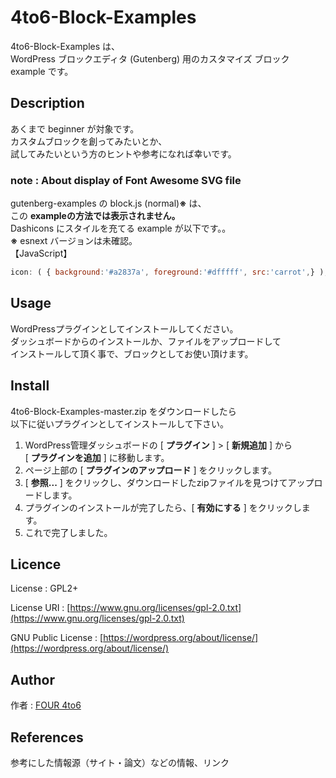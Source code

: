 4to6-Block-Examples
===
4to6-Block-Examples は、  
WordPress ブロックエディタ (Gutenberg) 用のカスタマイズ ブロック example です。

## Description
あくまで beginner が対象です。  
カスタムブロックを創ってみたいとか、  
試してみたいという方のヒントや参考になれば幸いです。  

### note : About display of Font Awesome SVG file 
gutenberg-examples の block.js (normal)**※** は、  
この **exampleの方法では表示されません。**    
Dashicons にスタイルを充てる example が以下です。。  
**※** esnext バージョンは未確認。  
【JavaScript】
```javascript
icon: ( { background:'#a2837a', foreground:'#dfffff', src:'carrot',} ),   // For gutenberg-examples  
```
## Usage
WordPressプラグインとしてインストールしてください。  
ダッシュボードからのインストールか、ファイルをアップロードして  
インストールして頂く事で、ブロックとしてお使い頂けます。

## Install
4to6-Block-Examples-master.zip をダウンロードしたら  
以下に従いプラグインとしてインストールして下さい。
1. WordPress管理ダッシュボードの [ **プラグイン** ] > [ **新規追加** ] から  
[ **プラグインを追加** ] に移動します。
1. ページ上部の [ **プラグインのアップロード** ] をクリックします。
1. [ **参照...** ] をクリックし、ダウンロードしたzipファイルを見つけてアップロードします。
1. プラグインのインストールが完了したら、[ **有効にする** ] をクリックします。
1. これで完了しました。

## Licence
License : GPL2+

License URI : [https://www.gnu.org/licenses/gpl-2.0.txt](https://www.gnu.org/licenses/gpl-2.0.txt)   

GNU Public License : [https://wordpress.org/about/license/](https://wordpress.org/about/license/) 

## Author

作者 : [FOUR 4to6](https://github.com/four4to6)

## References

参考にした情報源（サイト・論文）などの情報、リンク
